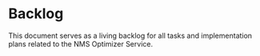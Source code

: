 # Backlog

This document serves as a living backlog for all tasks and implementation plans related to the NMS Optimizer Service.
